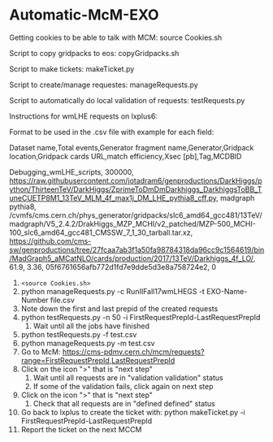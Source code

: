 # Automatic-McM-EXO

Getting cookies to be able to talk with MCM: source Cookies.sh  

Script to copy gridpacks to eos: copyGridpacks.sh  

Script to make tickets: makeTicket.py  

Script to create/manage requestes: manageRequests.py  

Script to automatically do local validation of requests: testRequests.py

Instructions for wmLHE requests on lxplus6:

Format to be used in the .csv file with example for each field:

Dataset name,Total events,Generator fragment name,Generator,Gridpack location,Gridpack cards URL,match efficiency,Xsec [pb],Tag,MCDBID

Debugging_wmLHE_scripts, 300000, https://raw.githubusercontent.com/jotadram6/genproductions/DarkHiggs/python/ThirteenTeV/DarkHiggs/ZprimeToDmDmDarkhiggs_DarkhiggsToBB_TuneCUETP8M1_13TeV_MLM_4f_max1j_DM_LHE_pythia8_cff.py, madgraph pythia8, /cvmfs/cms.cern.ch/phys_generator/gridpacks/slc6_amd64_gcc481/13TeV/madgraph/V5_2.4.2/DrakHiggs_MZP_MCHI/v2_patched/MZP-500_MCHI-100_slc6_amd64_gcc481_CMSSW_7_1_30_tarball.tar.xz, https://github.com/cms-sw/genproductions/tree/27fcaa7ab3f1a50fa98784318da96cc9c1564619/bin/MadGraph5_aMCatNLO/cards/production/2017/13TeV/Darkhiggs_4f_LO/, 61.9, 3.36, 05f6761656afb772d1fd7e9dde5d3e8a758724e2, 0

1. `<source Cookies.sh>`
1. python manageRequests.py -c RunIIFall17wmLHEGS -t EXO-Name-Number file.csv
1. Note down the first and last prepid of the created requests
1. python testRequests.py -n 50 -i FirstRequestPrepId-LastRequestPrepId
   1. Wait until all the jobs have finished
1. python testRequests.py -f test.csv
1. python manageRequests.py -m test.csv
1. Go to McM: https://cms-pdmv.cern.ch/mcm/requests?range=FirstRequestPrepId,LastRequestPrepId
1. Click on the icon ">" that is "next step"
   1. Wait until all requests are in "validation validation" status
   1. If some of the validation fails, click again on next step
1. Click on the icon ">" that is "next step"
   1. Check that all requests are in "defined defined" status
1. Go back to lxplus to create the ticket with: python makeTicket.py -i FirstRequestPrepId-LastRequestPrepId
1. Report the ticket on the next MCCM